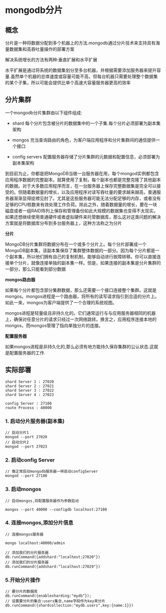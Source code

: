 <!--
 * @Author: lizhiyuan
 * @Date: 2020-11-25 10:42:52
 * @LastEditors: lizhiyuan
 * @LastEditTime: 2020-12-22 18:03:54
-->
# mongodb分片

## 概念

分片是一种将数据分配到多个机器上的方法.mongodb通过分片技术来支持具有海量数据集和高吞吐量操作的部署方案

解决系统增长的方法有两种:垂直扩展和水平扩展

水平扩展是通过将系统的数据集划分至多台机器，并根据需要添加服务器来提升容量.虽然单个机器的总体速度或容量可能不高，但每台机器只需要处理整个数据集的某个子集，所以可能会提供比单个高速大容量服务器更高的效率


## 分片集群

一个mongodb分片集群由以下组件组成:

- shard 每个分片包含被分片的数据集中的一个子集.每个分片必须部署为副本集架构

- mongos 充当查询路由的角色，为客户端应用程序和分片集群间的通信提供一个接口

- config servers 配置服务器存储了分片集群的元数据和配置信息，必须部署为副本集架构

到目前为止，你都是把MongoDB当做一台服务器在用，每个mongod实例都包含应用程序数据的完整副本。就算使用了复制，每个副本也都是完整克隆了其他副本的数据。对于大多数应用程序而言，在一台服务器上保存完整数据集是完全可以接受的。但随着数据量的增长，以及应用程序对读写吞吐量的要求越来越高，普通服务器渐渐显得捉襟见肘了。尤其是这些服务器可能无法分配足够的内存，或者没有足够的CPU核数来有效处理工作负荷。除此之外，随着数据量的增长，要在一块磁盘或者一组RAID阵列上保存和管理备份如此大规模的数据集也变得不太现实。如果还想继续使用普通硬件或者虚拟硬件来托管数据库，那么这对这类问题的解决方案就是将数据库分布到多台服务器上，这种方法称之为分片

**分片**

MongoDB分片集群将数据分布在一个或多个分片上。每个分片部署成一个MongoDB副本集，该副本集保存了集群整体数据的一部分。因为每个分片都是一个副本集，所以他们拥有自己的复制机制，能够自动进行故障转移。你可以直接连接单个分片，就像连接单独的副本集一样。但是，如果连接的副本集是分片集群的一部分，那么只能看到部分数据


**mongos路由器**

如果每个分片都包含部分集群数据，那么还需要一个接口连接整个集群。这就是mongos。mongos进程是一个路由器，将所有的读写请求指引到合适的分片上。如此一来，mongos为客户端提供了一个合理的系统视图。

mongos进程是轻量级且非持久化的。它们通常运行与与应用服务器相同的机器上，确保对任意分片的请求只经过一次网络跳转。换言之，应用程序连接本地的mongos，而mongos管理了指向单独分片的连接。

**配置服务器**

如果mongos进程是非持久化的,那么必须有地方能持久保存集群的公认状态.这就是配置服务器的工作.


## 实际部署

```
shard Server 1 : 27020
shard Server 2 : 27021
shard Server 3 : 27022
shard Server 4 : 27023

config Server : 27100
route Process : 40000
```

### 1. 启动分片服务器(副本集)

```shell
// 启动分片1
mongod --port 27020
// 启动分片2
mongod --port 27023 
```

### 2. 启动config Server
```shell
// 像正常启动mongodb服务器一样启动configServer
mongod --port 27100
```


### 3. 启动mongos

```shell
// 启动mongos,将配置服务器作为参数启动

mongos --port 40000 --configdb localhost:27100 

```

### 4. 连接mongos,添加分片信息

```
// 连接mongos服务器

mongo localhost:40000/admin

// 添加我们的分片服务器
db.runCommand({addshard:"localhost:27020"})
// 添加我们的分片服务器
db.runCommand({addshard:"localhost:27029"})
```

### 5.开始分片操作

```
// 要分片的数据库
db.runCommand({enablesharding:"mydb"});
// 设置要分片的集合:users集合,name字段作为key来分片
db.runCommand({shardcollection:"mydb.users",key:{name:1}})

```


